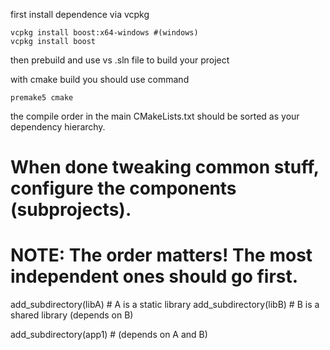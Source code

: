 first install dependence via vcpkg
```shell
vcpkg install boost:x64-windows #(windows)
vcpkg install boost
```

then prebuild and use vs .sln file to build your project

with cmake build you should use command
```shell
premake5 cmake
```
the compile order in the main CMakeLists.txt should be sorted as your dependency hierarchy.
# When done tweaking common stuff, configure the components (subprojects).
# NOTE: The order matters! The most independent ones should go first.
add_subdirectory(libA) # A is a static library 
add_subdirectory(libB) # B is a shared library (depends on B)

add_subdirectory(app1) # (depends on A and B)
